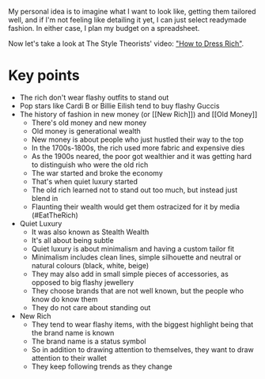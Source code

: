 My personal idea is to imagine what I want to look like, getting them tailored well, and if I'm not feeling like detailing it yet, I can just select readymade fashion. In either case, I plan my budget on a spreadsheet.

Now let's take a look at The Style Theorists' video: ["How to Dress Rich"](https://www.youtube.com/watch?v=HnLTR-9HCBs).
# Key points
- The rich don't wear flashy outfits to stand out
- Pop stars like Cardi B or Billie Eilish tend to buy flashy Guccis
- The history of fashion in new money (or [[New Rich]]) and [[Old Money]]
	- There's old money and new money
	- Old money is generational wealth
	- New money is about people who just hustled their way to the top
	- In the 1700s-1800s, the rich used more fabric and expensive dies
	- As the 1900s neared, the poor got wealthier and it was getting hard to distinguish who were the old rich
	- The war started and broke the economy
	- That's when quiet luxury started
	- The old rich learned not to stand out too much, but instead just blend in
	- Flaunting their wealth would get them ostracized for it by media (#EatTheRich)
- Quiet Luxury
	- It was also known as Stealth Wealth
	- It's all about being subtle
	- Quiet luxury is about minimalism and having a custom tailor fit
	- Minimalism includes clean lines, simple silhouette and neutral or natural colours (black, white, beige)
	- They may also add in small simple pieces of accessories, as opposed to big flashy jewellery
	- They choose brands that are not well known, but the people who know do know them
	- They do not care about standing out
- New Rich
	- They tend to wear flashy items, with the biggest highlight being that the brand name is known
	- The brand name is a status symbol
	- So in addition to drawing attention to themselves, they want to draw attention to their wallet
	- They keep following trends as they change